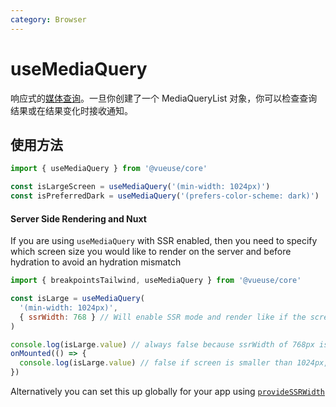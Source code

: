 ```yaml
---
category: Browser
---
```


# useMediaQuery

响应式的[媒体查询](https://developer.mozilla.org/en-US/docs/Web/CSS/Media_Queries/Testing_media_queries)。一旦你创建了一个 MediaQueryList 对象，你可以检查查询结果或在结果变化时接收通知。

## 使用方法

```js
import { useMediaQuery } from '@vueuse/core'

const isLargeScreen = useMediaQuery('(min-width: 1024px)')
const isPreferredDark = useMediaQuery('(prefers-color-scheme: dark)')
```

#### Server Side Rendering and Nuxt

If you are using `useMediaQuery` with SSR enabled, then you need to specify which screen size you would like to render on the server and before hydration to avoid an hydration mismatch

```js
import { breakpointsTailwind, useMediaQuery } from '@vueuse/core'

const isLarge = useMediaQuery(
  '(min-width: 1024px)',
  { ssrWidth: 768 } // Will enable SSR mode and render like if the screen was 768px wide
)

console.log(isLarge.value) // always false because ssrWidth of 768px is smaller than 1024px
onMounted(() => {
  console.log(isLarge.value) // false if screen is smaller than 1024px, true if larger than 1024px
})
```

Alternatively you can set this up globally for your app using [`provideSSRWidth`](../useSSRWidth/index.md)

